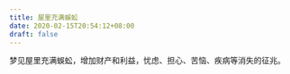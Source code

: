 ```yaml
---
title: 屋里充满蜈蚣
date: 2020-02-15T20:54:12+08:00
draft: false
---
```


梦见屋里充满蜈蚣，增加财产和利益，忧虑、担心、苦恼、疾病等消失的征兆。

